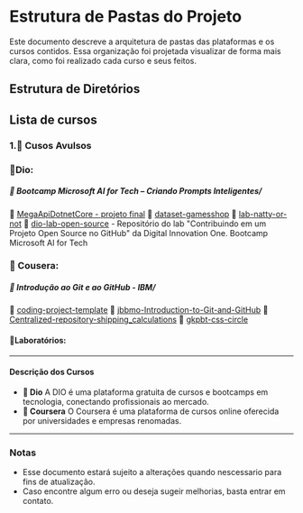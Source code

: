 # Estrutura de Pastas do Projeto

Este documento descreve a arquitetura de pastas das plataformas e os cursos contidos. Essa organização foi projetada visualizar de forma mais clara, como foi realizado cada curso e seus feitos.

## Estrutura de Diretórios

## Lista de cursos

### 1.📁 Cusos Avulsos

### :briefcase:Dio:

##### 📁 Bootcamp Microsoft AI for Tech – Criando Prompts Inteligentes/

📄 [MegaApiDotnetCore - projeto final](https://github.com/caio164/MegaApiDotnetCore)
📄 [dataset-gamesshop](https://github.com/caio164/dataset-gamesshop.git)
📄 [lab-natty-or-not](https://github.com/caio164/lab-natty-or-not.git)
📄 [dio-lab-open-source](https://github.com/caio164/dio-lab-open-source) - Repositório do lab "Contribuindo em um Projeto Open Source no GitHub" da Digital Innovation One. Bootcamp Microsoft AI for Tech

### :briefcase: Cousera:

##### 📁 Introdução ao Git e ao GitHub - IBM/
📄 [coding-project-template](https://github.com/caio164/coding-project-template)
📄 [jbbmo-Introduction-to-Git-and-GitHub](https://github.com/caio164/jbbmo-Introduction-to-Git-and-GitHub)
📄 [Centralized-repository-shipping_calculations](https://github.com/caio164/Centralized-repository-shipping_calculations)
📄 [gkpbt-css-circle](https://github.com/caio164/gkpbt-css-circle)

#### :briefcase:Laboratórios:

---
#### Descrição dos Cursos

- **📁 Dio**
A DIO é uma plataforma gratuita de cursos e bootcamps em tecnologia, conectando profissionais ao mercado.
- **📁 Coursera**
O Coursera é uma plataforma de cursos online oferecida por universidades e empresas renomadas.

---

### Notas

- Esse documento estará sujeito a alterações quando nescessario para fins de atualização.
- Caso encontre algum erro ou deseja sugeir melhorias, basta entrar em contato.


